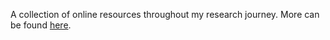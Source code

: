 A collection of online resources throughout my research journey. More can be found [here](https://github.com/mengyi-git/goodies/wiki).
